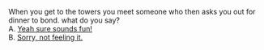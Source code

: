 When you get to the towers you meet someone who then asks you out for dinner to bond. what do you say?  
A. [Yeah sure sounds fun!](../dinner/dinner.md)  
B. [Sorry, not feeling it.](../no-dinner/no-dinner.md)     